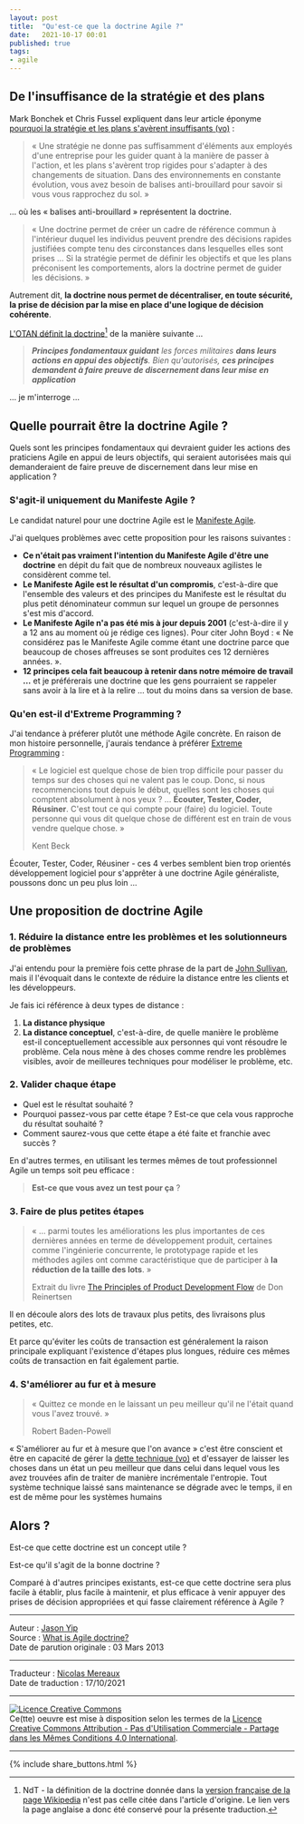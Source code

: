 ```yaml
---
layout: post
title:  "Qu'est-ce que la doctrine Agile ?"
date:   2021-10-17 00:01
published: true
tags:
- agile
---
```


## De l'insuffisance de la stratégie et des plans

Mark Bonchek et Chris Fussel expliquent dans leur article éponyme [pourquoi la stratégie et les plans s'avèrent insuffisants (vo)](http://blogs.hbr.org/cs/2013/02/use_doctrine_to_pierce_the_f.html) :

> « Une stratégie ne donne pas suffisamment d'éléments aux employés d'une entreprise pour les guider quant à la manière de passer à l'action, et les plans s'avèrent trop rigides pour s'adapter à des changements de situation. Dans des environnements en constante évolution, vous avez besoin de balises anti-brouillard pour savoir si vous vous rapprochez du sol. »

… où les « balises anti-brouillard » représentent la doctrine.

> « Une doctrine permet de créer un cadre de référence commun à l'intérieur duquel les individus peuvent prendre des décisions rapides justifiées compte tenu des circonstances dans lesquelles elles sont prises … Si la stratégie permet de définir les objectifs et que les plans préconisent les comportements, alors la doctrine permet de guider les décisions. »

Autrement dit, **la doctrine nous permet de décentraliser, en toute sécurité, la prise de décision par la mise en place d'une logique de décision cohérente**.

[L'OTAN définit la doctrine](https://en.wikipedia.org/wiki/Military_doctrine#Defining_doctrine)[^1] de la manière suivante …

> _**Principes fondamentaux guidant** les forces militaires **dans leurs actions en appui des objectifs**. Bien qu'autorisés, **ces principes demandent à faire preuve de discernement dans leur mise en application**_  

… je m'interroge …

## Quelle pourrait être la doctrine Agile ?

Quels sont les principes fondamentaux qui devraient guider les actions des praticiens Agile en appui de leurs objectifs, qui seraient autorisées mais qui demanderaient de faire preuve de discernement dans leur mise en application ?

### S'agit-il uniquement du Manifeste Agile ?

Le candidat naturel pour une doctrine Agile est le [Manifeste Agile](http://agilemanifesto.org/iso/fr/manifesto.html).   

J'ai quelques problèmes avec cette proposition pour les raisons suivantes :

- **Ce n'était pas vraiment l'intention du Manifeste Agile d'être une doctrine** en dépit du fait que de nombreux nouveaux agilistes le considèrent comme tel.
- **Le Manifeste Agile est le résultat d'un compromis**, c'est-à-dire que l'ensemble des valeurs et des principes du Manifeste est le résultat du plus petit dénominateur commun sur lequel un groupe de personnes s'est mis d'accord.
- **Le Manifeste Agile n'a pas été mis à jour depuis 2001** (c'est-à-dire il y a 12 ans au moment où je rédige ces lignes). Pour citer John Boyd : « Ne considérez pas le Manifeste Agile comme étant une doctrine parce que beaucoup de choses affreuses se sont produites ces 12 dernières années. ».
- **12 principes cela fait beaucoup à retenir dans notre mémoire de travail …** et je préférerais une doctrine que les gens pourraient se rappeler sans avoir à la lire et à la relire … tout du moins dans sa version de base.

### Qu'en est-il d'Extreme Programming ?

J'ai tendance à préferer plutôt une méthode Agile concrète. En raison de mon histoire personnelle, j'aurais tendance à préférer [Extreme Programming](http://jchyip.blogspot.com.au/2011/05/listen-test-code-refactor-learn-target.html) :

> « Le logiciel est quelque chose de bien trop difficile pour passer du temps sur des choses qui ne valent pas le coup. Donc, si nous recommencions tout depuis le début, quelles sont les choses qui comptent absolument à nos yeux ? … **Écouter, Tester, Coder, Réusiner**. C'est tout ce qui compte pour (faire) du logiciel. Toute personne qui vous dit quelque chose de différent est en train de vous vendre quelque chose. »
>
> Kent Beck

Écouter, Tester, Coder, Réusiner - ces 4 verbes semblent bien trop orientés développement logiciel pour s'apprêter à une doctrine Agile généraliste, poussons donc un peu plus loin …

## Une proposition de doctrine Agile

### 1. Réduire la distance entre les problèmes et les solutionneurs de problèmes

J'ai entendu pour la première fois cette phrase de la part de [John Sullivan](http://www.linkedin.com/profile/view?id=8685792), mais il l'évoquait dans le contexte de réduire la distance entre les clients et les développeurs.

Je fais ici référence à deux types de distance :

1. **La distance physique**
2. **La distance conceptuel**, c'est-à-dire, de quelle manière le problème est-il conceptuellement accessible aux personnes qui vont résoudre le problème. Cela nous mène à des choses comme rendre les problèmes visibles, avoir de meilleures techniques pour modéliser le problème, etc.

### 2. Valider chaque étape

- Quel est le résultat souhaité ?
- Pourquoi passez-vous par cette étape ? Est-ce que cela vous rapproche du résultat souhaité ?
- Comment saurez-vous que cette étape a été faite et franchie avec succès ?

En d'autres termes, en utilisant les termes mêmes de tout professionnel Agile un temps soit peu efficace :

> **Est-ce que vous avez un test pour ça** ?

### 3. Faire de plus petites étapes

> « … parmi toutes les améliorations les plus importantes de ces dernières années en terme de développement produit, certaines comme l'ingénierie concurrente, le prototypage rapide et les méthodes agiles ont comme caractéristique que de participer à **la réduction de la taille des lots**. »
>
> Extrait du livre [The Principles of Product Development Flow](http://www.amazon.com/gp/product/B007TKU0O0/ref=as_li_ss_tl?ie=UTF8&camp=1789&creative=390957&creativeASIN=B007TKU0O0&linkCode=as2&tag=youdthinwitha-20) de Don Reinertsen

Il en découle alors des lots de travaux plus petits, des livraisons plus petites, etc.

Et parce qu'éviter les coûts de transaction est généralement la raison principale expliquant l'existence d'étapes plus longues, réduire ces mêmes coûts de transaction en fait également partie.

### 4. S'améliorer au fur et à mesure

> « Quittez ce monde en le laissant un peu meilleur qu'il ne l'était quand vous l'avez trouvé. »
>
> Robert Baden-Powell   

« S'améliorer au fur et à mesure que l'on avance » c'est être conscient et être en capacité de gérer la [dette technique (vo)](http://martinfowler.com/bliki/TechnicalDebt.html) et d'essayer de laisser les choses dans un état un peu meilleur que dans celui dans lequel vous les avez trouvées afin de traiter de manière incrémentale l'entropie. Tout système technique laissé sans maintenance se dégrade avec le temps, il en est de même pour les systèmes humains

## Alors ?

Est-ce que cette doctrine est un concept utile ?

Est-ce qu'il s'agit de la bonne doctrine ?

Comparé à d'autres principes existants, est-ce que cette doctrine sera plus facile à établir, plus facile à maintenir, et plus efficace à venir appuyer des prises de décision appropriées et qui fasse clairement référence à Agile ?

[^1]: NdT - la définition de la doctrine donnée dans la [version française de la page Wikipedia](https://fr.wikipedia.org/wiki/Doctrine_militaire) n'est pas celle citée dans l'article d'origine. Le lien vers la page anglaise a donc été conservé pour la présente traduction.

---
Auteur : [Jason Yip](https://jchyip.medium.com/about)  
Source : [What is Agile doctrine?](http://jchyip.blogspot.com/2013/03/what-is-agile-doctrine.html)  
Date de parution originale : 03 Mars 2013  

---
Traducteur : [Nicolas Mereaux](http://www.les-traducteurs-agiles.org/traducteurs/)  
Date de traduction : 17/10/2021  

---

<a rel="license" href="http://creativecommons.org/licenses/by-nc-sa/4.0/"><img alt="Licence Creative Commons" style="border-width:0" src="http://i.creativecommons.org/l/by-nc-sa/4.0/88x31.png" /></a><br />Ce(tte) oeuvre est mise à disposition selon les termes de la <a rel="license" href="http://creativecommons.org/licenses/by-nc-sa/4.0/">Licence Creative Commons Attribution - Pas d'Utilisation Commerciale - Partage dans les Mêmes Conditions 4.0 International</a>.

---

{% include share_buttons.html %}
